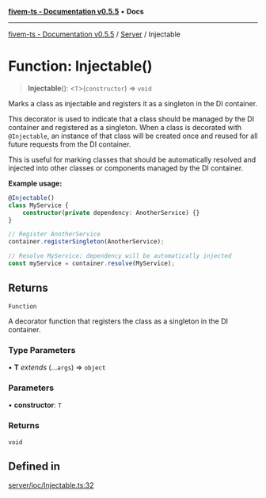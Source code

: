 [**fivem-ts - Documentation v0.5.5**](../../../README.md) • **Docs**

***

[fivem-ts - Documentation v0.5.5](../../../README.md) / [Server](../README.md) / Injectable

# Function: Injectable()

> **Injectable**(): \<`T`\>(`constructor`) => `void`

Marks a class as injectable and registers it as a singleton in the DI container.

This decorator is used to indicate that a class should be managed by the DI container and registered
as a singleton. When a class is decorated with `@Injectable`, an instance of that class will be created
once and reused for all future requests from the DI container.

This is useful for marking classes that should be automatically resolved and injected into other classes
or components managed by the DI container.

**Example usage:**

```ts
@Injectable()
class MyService {
    constructor(private dependency: AnotherService) {}
}

// Register AnotherService
container.registerSingleton(AnotherService);

// Resolve MyService; dependency will be automatically injected
const myService = container.resolve(MyService);
```

## Returns

`Function`

A decorator function that registers the class as a singleton in the DI container.

### Type Parameters

• **T** *extends* (...`args`) => `object`

### Parameters

• **constructor**: `T`

### Returns

`void`

## Defined in

[server/ioc/Injectable.ts:32](https://github.com/Purpose-Dev/fivem-ts/blob/main/src/server/ioc/Injectable.ts#L32)
